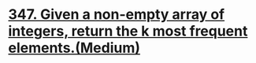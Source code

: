 # [347. Given a non-empty array of integers, return the k most frequent elements.(Medium)](https://leetcode.com/problems/top-k-frequent-elements/)